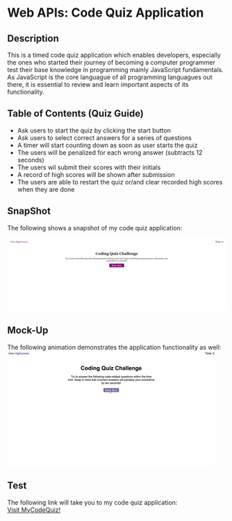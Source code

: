 # Web APIs: Code Quiz Application

## Description

This is a timed code quiz application which enables developers, especially the ones who started their journey of becoming a computer programmer test their base knowledge in programming mainly JavaScript fundamentals. As JavaScript is the core languague of all programming languagues out there, it is essential to review and learn important aspects of its functionality.

## Table of Contents (Quiz Guide)

- Ask users to start the quiz by clicking the start button
- Ask users to select correct answers for a series of questions
- A timer will start counting down as soon as user starts the quiz
- The users will be penalized for each wrong answer (subtracts 12 seconds)
- The users wil submit their scores with their initials
- A record of high scores will be shown after submission
- The users are able to restart the quiz or/and clear recorded high scores when they are done


## SnapShot

The following shows a snapshot of my code quiz application:

![Static snapshot of my "Code Quiz".](./Assets/Image/_C__Users_Bahador_bootcamp_OSU-VIRT-FSF-PT-01-2024-U-LOLC_04-Web-APIs_02-Challenge_index.html.png?raw=true)

## Mock-Up

The following animation demonstrates the application functionality as well:
![A user clicks through an interactive coding quiz, then enters initials to save the high score before resetting and starting over.](./Assets/Image/04-web-apis-homework-demo.gif?raw=true) 


## Test

The following link will take you to my code quiz application: <br>
 <a href="https://benravandi.github.io/Code-Quiz/">Visit MyCodeQuiz!</a>